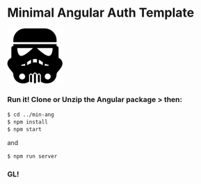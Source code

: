 # Minimal Angular Auth Template

![](https://raw.githubusercontent.com/Sly321/min-ang/master/app/resources/images/clone.png)

### Run it! Clone or Unzip the Angular package > then:

```sh
$ cd ../min-ang
$ npm install
$ npm start
```

and

```sh
$ npm run server
```

### GL!
